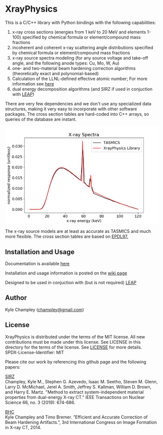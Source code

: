 # XrayPhysics
This is a C/C++ library with Python bindings with the following capabilities:
1) x-ray cross sections (energies from 1 keV to 20 MeV and elements 1-100) specified by chemical formula or element/compound mass fractions
2) incoherent and coherent x-ray scattering angle distributions specified by chemical formula or element/compound mass fractions
3) x-ray source spectra modeling (for any source voltage and take-off angle, and the following anode types: Cu, Mo, W, Au)
4) one- and two-material beam hardening correction algorithms (theoretically exact and polynomial-based)
5) Calculation of the LLNL-defined effective atomic number; For more information see [here](https://ieeexplore.ieee.org/document/8638824)
6) dual energy decomposition algorithms (and SIRZ if used in conjuction with [LEAP](https://github.com/LLNL/LEAP))

There are very few dependencies and we don't use any specialized data structures, making it very easy to incorporate with other software packages.  The cross section tables are hard-coded into C++ arrays, so queries of the database are instant.

![The x-ray source models are at least as accurate as TASMICS and much more flexible.](https://github.com/kylechampley/XrayPhysics/blob/main/comparisonWithTASMICS.png)

The x-ray source models are at least as accurate as TASMICS and much more flexible.  The cross section tables are based on [EPDL97.](https://www-nds.iaea.org/epdl97/)


## Installation and Usage

Documentation is available [here](https://xrayphysics.readthedocs.io/)

Installation and usage information is posted on the [wiki page](https://github.com/kylechampley/XrayPhysics/wiki)

Designed to be used in conjuction with (but is not required) [LEAP](https://github.com/LLNL/LEAP) 

## Author
Kyle Champley (champley@gmail.com)


## License
XrayPhysics is distributed under the terms of the MIT license. All new contributions must be made under this license. See LICENSE in this directory for the terms of the license.
See [LICENSE](LICENSE) for more details.  
SPDX-License-Identifier: MIT  

Please cite our work by referencing this github page and the following papers:  

[SIRZ](https://ieeexplore.ieee.org/document/8638824)  
Champley, Kyle M., Stephen G. Azevedo, Isaac M. Seetho, Steven M. Glenn, Larry D. McMichael, Jerel A. Smith, Jeffrey S. Kallman, William D. Brown, and Harry E. Martz. "Method to extract system-independent material properties from dual-energy X-ray CT." IEEE Transactions on Nuclear Science 66, no. 3 (2019): 674-686.

[BHC](https://www.osti.gov/servlets/purl/1158895)  
Kyle Champley and Timo Bremer. ”Efficient and Accurate Correction of
Beam Hardening Artifacts.”, 3rd International Congress on Image Formation
in X-ray CT, 2014.

